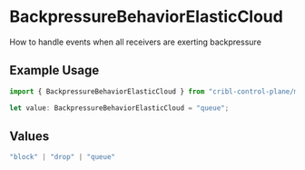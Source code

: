 # BackpressureBehaviorElasticCloud

How to handle events when all receivers are exerting backpressure

## Example Usage

```typescript
import { BackpressureBehaviorElasticCloud } from "cribl-control-plane/models/operations";

let value: BackpressureBehaviorElasticCloud = "queue";
```

## Values

```typescript
"block" | "drop" | "queue"
```